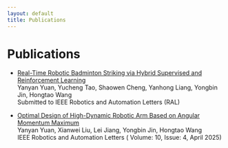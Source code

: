 ```yaml
---
layout: default
title: Publications
---
```


# Publications

- [Real-Time Robotic Badminton Striking via Hybrid Supervised and Reinforcement Learning](SL-IRRL-For-Badminton/)  
  Yanyan Yuan, Yucheng Tao, Shaowen Cheng, Yanhong Liang, Yongbin Jin, Hongtao Wang  
  Submitted to IEEE Robotics and Automation Letters (RAL)  

- [Optimal Design of High-Dynamic Robotic Arm Based on Angular Momentum Maximum](SL-IRRL-For-Badminton/)  
  Yanyan Yuan, Xianwei Liu, Lei Jiang, Yongbin Jin, Hongtao Wang  
  IEEE Robotics and Automation Letters ( Volume: 10, Issue: 4, April 2025)  
